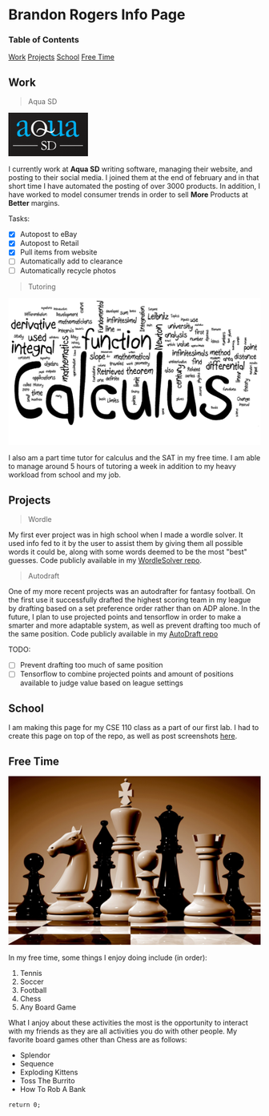 # Brandon Rogers Info Page

### Table of Contents
[Work](#work)
[Projects](#projects)
[School](#school)
[Free Time](#free-time)

## Work

> Aqua SD

![alt text](aquasd.png)

I currently work at **Aqua SD** writing software, managing their website, and posting to their social media. I joined them at the end of february and in that short time I have automated the posting of over 3000 products. In addition, I have worked to model consumer trends in order to sell **More** Products at **Better** margins.

Tasks:
- [x] Autopost to eBay
- [x] Autopost to Retail
- [x] Pull items from website
- [ ] Automatically add to clearance
- [ ] Automatically recycle photos

> Tutoring

![alt text](calc.png)

I also am a part time tutor for calculus and the SAT in my free time. I am able to manage around 5 hours of tutoring a week in addition to my heavy workload from school and my job.

## Projects

> Wordle

My first ever project was in high school when I made a wordle solver. It used info fed to it by the user to assist them by giving them all possible words it could be, along with some words deemed to be the most "best" guesses. Code publicly available in my [WordleSolver repo](https://github.com/bmrogers2022/PythonProjects/tree/main/WordleSolver).

> Autodraft

One of my more recent projects was an autodrafter for fantasy football. On the first use it successfully drafted the highest scoring team in my league by drafting based on a set preference order rather than on ADP alone. In the future, I plan to use projected points and tensorflow in order to make a smarter and more adaptable system, as well as prevent drafting too much of the same position. Code publicly available in my [AutoDraft repo](https://github.com/bmrogers2022/PythonProjects/tree/main/NFL_code/AutoDraft)

TODO:
- [ ] Prevent drafting too much of same position
- [ ] Tensorflow to combine projected points and amount of positions available to judge value based on league settings

## School

I am making this page for my CSE 110 class as a part of our first lab. I had to create this page on top of the repo, as well as post screenshots [here](screenshots).

## Free Time

![alt text](chess.png)

In my free time, some things I enjoy doing include (in order): 

1. Tennis
2. Soccer
3. Football
4. Chess
5. Any Board Game

What I anjoy about these activities the most is the opportunity to interact with my friends as they are all activities you do with other people. My favorite board games other than Chess are as follows: 

* Splendor
* Sequence
* Exploding Kittens
* Toss The Burrito
* How To Rob A Bank

```
return 0;
```